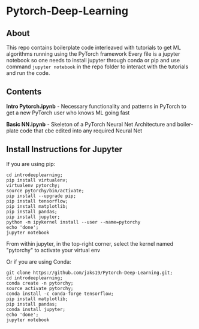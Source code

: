 # Pytorch-Deep-Learning
## About
This repo contains boilerplate code interleaved with tutorials to get ML algorithms running using the PyTorch framework
Every file is a jupyter notebook so one needs to install jupyter through conda or pip and use command `jupyter notebook` in the repo folder to interact with the tutorials and run the code.

## Contents
**Intro Pytorch.ipynb** - Necessary functionality and patterns in PyTorch to get a new PyTorch user who knows ML going fast 

**Basic NN.ipynb** - Skeleton of a PyTorch Neural Net Architecture and boiler-plate code that cbe edited into any required Neural Net

## Install Instructions for Jupyter

If you are using pip:

```git clone https://github.com/jaks19/Pytorch-Deep-Learning.git;
cd introdeeplearning;
pip install virtualenv;
virtualenv pytorchy;
source pytorchy/bin/activate;
pip install --upgrade pip;
pip install tensorflow;
pip install matplotlib;
pip install pandas;
pip install jupyter;
python -m ipykernel install --user --name=pytorchy
echo 'done';
jupyter notebook
```
From within jupyter, in the top-right corner, select the kernel named "pytorchy" to activate your virtual env

Or if you are using Conda:

```
git clone https://github.com/jaks19/Pytorch-Deep-Learning.git;
cd introdeeplearning;
conda create -n pytorchy;
source activate pytorchy;
conda install -c conda-forge tensorflow;
pip install matplotlib;
pip install pandas;
conda install jupyter;
echo 'done';
jupyter notebook
```
